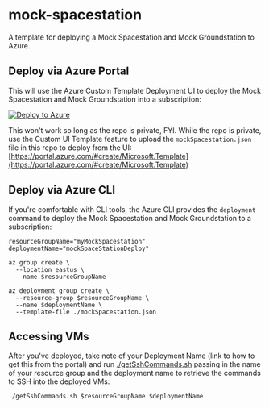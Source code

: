 # mock-spacestation

A template for deploying a Mock Spacestation and Mock Groundstation to Azure.

## Deploy via Azure Portal

This will use the Azure Custom Template Deployment UI to deploy the Mock Spacestation and Mock Groundstation into a subscription:

[![Deploy to Azure](https://aka.ms/deploytoazurebutton)](https://portal.azure.com/#create/Microsoft.Template/uri/https%3A%2F%2Fraw.githubusercontent.com%2Fglennmusa%2Fmock-spacestation%2Fmain%2FmockSpacestation.json)

This won't work so long as the repo is private, FYI. While the repo is private, use the Custom UI Template feature to upload the `mockSpacestation.json` file in this repo to deploy from the UI: [https://portal.azure.com/#create/Microsoft.Template](https://portal.azure.com/#create/Microsoft.Template)

## Deploy via Azure CLI

If you're comfortable with CLI tools, the Azure CLI provides the `deployment` command to deploy the Mock Spacestation and Mock Groundstation to a subscription:

```plaintext
resourceGroupName="myMockSpacestation"
deploymentName="mockSpaceStationDeploy"

az group create \
  --location eastus \
  --name $resourceGroupName

az deployment group create \
  --resource-group $resourceGroupName \
  --name $deploymentName \
  --template-file ./mockSpacestation.json
```

## Accessing VMs

After you've deployed, take note of your Deployment Name (link to how to get this from the portal) and run [./getSshCommands.sh](./getSshCommands.sh) passing in the name of your resource group and the deployment name to retrieve the commands to SSH into the deployed VMs:

```plaintext
./getSshCommands.sh $resourceGroupName $deploymentName
```